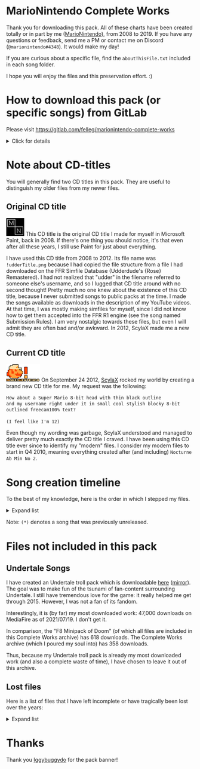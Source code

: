 MarioNintendo Complete Works
============================

Thank you for downloading this pack. All of these charts have been created totally or in part
by me ([MarioNintendo](http://www.flashflashrevolution.com/profile/MarioNintendo/)), from 2008 to 2019. If you
have any questions or feedback, send me a PM or contact me on Discord (`@marionintendo#4348`). It would make my
day!

If you are curious about a specific file, find the `aboutThisFile.txt` included in each song folder.

I hope you will enjoy the files and this preservation effort. :)

How to download this pack (or specific songs) from GitLab
=========================================================

Please visit https://gitlab.com/felleg/marionintendo-complete-works

<details><summary>Click for details</summary>
Scroll back to the top of this page, and click the download button:
![How to download this pack](howtodownload.png)

Playing the pack with StepMania Online
--------------------------------------

**If you download the pack from GitLab, you will have to rename the pack folder from
`marionintendo-complete-works-master` to `MarioNintendo Complete Works` if you want to play it over StepMania
Online.**

Downloading individual songs
----------------------------

Don't want to download the full pack? Simply follow these steps:
![How to download a single song](download1song.png)
</details>


Note about CD-titles
====================

You will generally find two CD titles in this pack. They are useful to distinguish my older files from my newer
files.

Original CD title
-----------------

![](og-mntitle.png)
This CD title is the original CD title I made for myself in Microsoft Paint, back in 2008.
If there's one thing you should notice, it's that even after all these years, I still use Paint for just about
everything.

I have used this CD title from 2008 to 2012. Its file name was `!udderTitle.png` because I had copied the file
structure from a file I had downloaded on the FFR Simfile Database (Udderdude's {Rose} Remastered). I had not
realized that "udder" in the filename referred to someone else's username, and so I lugged that CD title around
with no second thought! Pretty much no one knew about the existence of this CD title,
because I never submitted songs to public packs at the time. I made the songs available as downloads in the
description of my YouTube videos. At that time, I was mostly making simfiles for myself, since I did not know
how to get them accepted into the FFR R1 engine (see the song named Submission Rules). I am very nostalgic
towards these files, but even I will admit they are often bad and/or awkward. In 2012, ScylaX made me a new CD
title.

Current CD title
----------------

![](mntitle.png)
On September 24 2012, [ScylaX](http://flashflashrevolution.com/profile/ScylaX) rocked my world by creating a
brand new CD title for me. My request was the following:

```
How about a Super Mario 8-bit head with thin black outline
and my username right under it in small cool stylish blocky 8-bit outlined freecam100% text?

(I feel like I'm 12)
```

Even though my wording was garbage, ScylaX understood and managed to deliver pretty much exactly the CD title
I craved. I have been using this CD title ever since to identify my "modern" files. I consider my modern files
to start in Q4 2010, meaning everything created after (and including) `Nocturne Ab Min No 2`.

Song creation timeline
======================

To the best of my knowledge, here is the order in which I stepped my files. 

<details><summary>Expand list</summary>
<p>

```
  2008
========
(*) Winter
(*) {Rose} Remastered
(*) Loituma speedcore

  2009
========
(*) Candy Pop
(*) Mr Larpus
(*) Metropolis
Hell in 3 Seconds
The Time Warp
Jungle
(*) Tricky's Song
(*) FFReedom

  2010
========
Don't give a FUCK
(*) Nocturne Ab Min No 2
In Flux
(*) Spacefarer
Animus Intorqueo 1
Animus Intorqueo 2
Animus Intorqueo 3
Automata
Comfortably Lost
Stress

  2011
========
(*) Unf
botu1
Baby Still Too Fat
Love, The Elephant
(*) He's A Pirate
Mortal Kombat Metal Menu
spanish
Submission Rules
Lives Without Meaning
umad
I hate humans
Xanthystrauma

  2012
========
Never Enough
S
FF7 - Theme of Aeris
ULTRAnumb
Pictures at an Exhibition
Redirected Moonlight
shes got moxie
lookoutthewindow
.357 Magnum
Art of the Madness
Mario Mix for Piano
Jazzman - Super Mario Bros.
Pokemon BW - Elite Four
Mega Man 9 Rock Medley
Unshakeable
Car select
A Crimson Rose and a Gin Tonic

  2013
========
-Slapstick-
Felix^3
Accelerator
PWRPFF RAVES
La fuite des jours
(*) Heaven's Gate

  2014
========
Frainbreeze
(*) O Canada
(*) Wheelpower & Go
(*) Spinal Fluid Explosion Girl
(*) Space Threat
Shovel Knight Main Theme
Magical Sound Shower

  2015
========
(*) Moon Trance
(*) Entre l'ombre et la lumiere
(*) Fghjukiolkijhngbfvrgthyujikolkijuhgbfvrtgyhujioikj
Drive of Unliving Things
Mario Paint Medley
Ground Theme - Underground Theme

  2016 (most of these songs were included in VGMP4)
========
January
-------
	Chelnov Theme
February
--------
	The Void of Space
	A Beautiful Day For Golf
March
-----
	Hope & Joy Peace & Love
	DARK DEMON'S SONG
	Gear Getaway
	Balloon Fight Medley
April
-----
	The Mysterious Murasame Castle
May
---
	Black Rain
	Coeur de Ceramique
	Staff Credits (Mario Kart 7)
	You're IZAYOI
June
----
	City
	Kingdom of Devotindos
	Blue Field & Catch'em Theme
	Alien Lair
	Blade's Theme
	TAKE OFF
	Sortie
	Inner Goldfield
	Ending Theme
	Life Flashing Before One's Eyes
	Cursed Destiny
	Underwater
	Gerudo Valley
	Temple
September (after the VGMP4 release)
-----------------------------------
	(*) Megalovania
Also ...
--------
	(*) Hardwired
	Area A
	12-gauge pez dispenser

  2017
========
Boss Battle
Beep Beep I'm a Sheep
I've Got Rhythm

  2018
========
Tiger Rag
(*) Computer Blues
(*) Aleph-0

  2019
========
(*) Firewall
```

</details>

Note: `(*)` denotes a song that was previously unreleased.

Files not included in this pack
======================================

## Undertale Songs

I have created an Undertale troll pack which is downloadable [here](https://www.stepmania.com/forums/song-packs/show/5564) ([mirror](https://www.mediafire.com/file/c01zje458zlbvzg/Undertale_Pack.zip/file)). The goal was to make fun of the tsunami of fan-content surrounding Undertale.  I still have tremendous love for the game: it really helped me get through 2015. However, I was not a fan of its fandom.

Interestingly, it is (by far) my most downloaded work: 47,000 downloads on MediaFire as of 2021/07/19. I don't get it.

In comparison, the "F8 Minipack of Doom" (of which all files are included in this Complete Works archive) has 618 downloads.
The Complete Works archive (which I poured my soul into) has 358 downloads.

Thus, because my Undertale troll pack is already my most downloaded work (and also a complete waste of time), I have chosen to leave it out of this archive.

## Lost files

Here is a list of files that I have left incomplete or have tragically been lost over the years:

<details><summary>Expand list</summary>
<p>

```
900%MAX ANGERpower
Bring Back That Leroy Brown (This file from 2008 is lost, but the first 20 seconds were stepped. Circa 2009)
Circuit (Mario Kart 7 remix from Super Smash Bros. for Wii U)
Cities of the Future (Infected mushrooms, milla remix)
Diablosis Naga
Dwelling of Doom (Shnabubula)
Goodbye Yellow Brick Road (This file from 2008 is completely lost)
Magnum (xKore)
Manxome (Ryan Iyengar)
naTivefAce (playable in Dragons Fury engine, mostly stepped by Razor though)
PAC-MAN (Super Smash Bros. Wii U Version)
Reeps 2.0
steppin it up (Nick Perrin)
Super Mario Dirty Mix (A physician & A Scholar, never got permission for FFR)
```
</details>

Thanks
======

Thank you [Iggybuggydo](http://www.flashflashrevolution.com/profile/iggybuggydo) for the pack banner!
